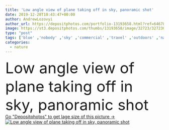 ```yaml
---
title: 'Low angle view of plane taking off in sky, panoramic shot'
date: 2019-12-28T10:43:47+00:00
author: AndrewLozovyi
author_url: https://depositphotos.com/portfolio-13193658.html?ref=64678756
image: https://st3.depositphotos.com/thumbs/13193658/image/32723/327230818/api_thumb_450.jpg?forcejpeg=true
type: "post"
tags: ['blue' ,'nobody' ,'sky' ,'commercial' ,'travel' ,'outdoors' ,'nature' ,'transport' ,'transportation' ,'weather' ,'clear' ,'tourism' ,'panorama' ,'panoramic' ,'atmosphere' ,'fly' ,'outside' ,'flight' ,'aircraft' ,'wings' ,'plane' ,'airline' ,'airplane' ,'departure' ,'jet' ,'aviation' ,'landing' ,'aeroplane' ,'jetliner' ,'turbines' ,'copy space' ,'take off' ,'no people' ,'low angle view' ]
categories: 
  - nature
---
```

<div aling="center">
            <font size="60"> Low angle view of plane taking off in sky, panoramic shot</font>   
</div>
<div>
    <a href='https://st3.depositphotos.com/thumbs/13193658/image/32723/327230818/api_thumb_450.jpg?forcejpeg=true?ref=64678756' target=_blank > Go "Depositphotos" to get lage size of this picture ->
        <img href='https://st3.depositphotos.com/thumbs/13193658/image/32723/327230818/api_thumb_450.jpg?forcejpeg=true?ref=64678756' src='https://st3.depositphotos.com/13193658/32723/i/950/depositphotos_327230818-stock-photo-low-angle-view-plane-taking.jpg?forcejpeg=true' alt='Low angle view of plane taking off in sky, panoramic shot' >
    </a>
</div>
